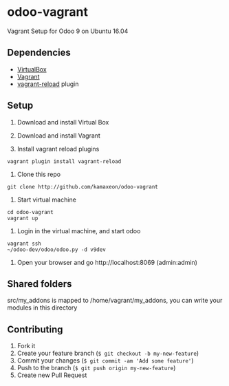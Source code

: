 # odoo-vagrant

Vagrant Setup for Odoo 9 on Ubuntu 16.04

Dependencies
------------

* [VirtualBox](https://www.virtualbox.org/wiki/Downloads)
* [Vagrant](https://www.vagrantup.com)
* [vagrant-reload](https://github.com/aidanns/vagrant-reload) plugin

Setup
-----

1. Download and install Virtual Box

1. Download and install Vagrant

1. Install vagrant reload plugins

```
vagrant plugin install vagrant-reload
```

1. Clone this repo

```
git clone http://github.com/kamaxeon/odoo-vagrant
```

1. Start virtual machine

```
cd odoo-vagrant
vagrant up
```

1. Login in the virtual machine, and start odoo


```
vagrant ssh
~/odoo-dev/odoo/odoo.py -d v9dev
```

1. Open your browser and go http://localhost:8069 (admin:admin)

Shared folders
--------------
src/my_addons is mapped to /home/vagrant/my_addons, you can write your modules in this directory


Contributing
------------

1. Fork it
2. Create your feature branch (`$ git checkout -b my-new-feature`)
3. Commit your changes (`$ git commit -am 'Add some feature'`)
4. Push to the branch (`$ git push origin my-new-feature`)
5. Create new Pull Request
